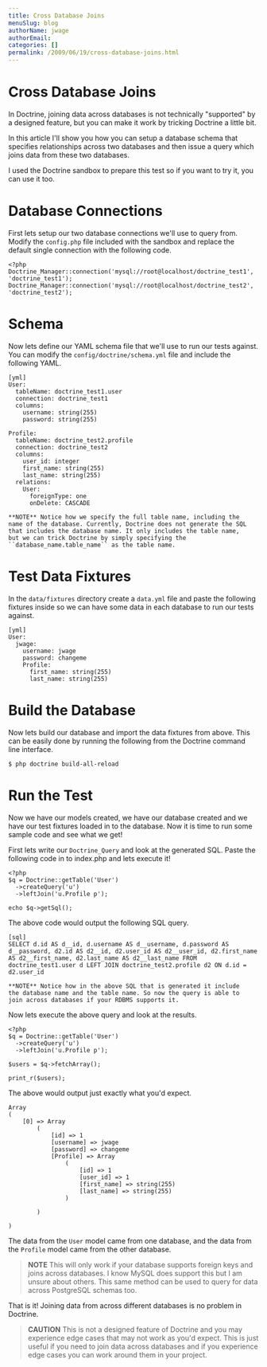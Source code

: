 ```yaml
---
title: Cross Database Joins
menuSlug: blog
authorName: jwage 
authorEmail: 
categories: []
permalink: /2009/06/19/cross-database-joins.html
---
```

Cross Database Joins
====================

In Doctrine, joining data across databases is not technically
"supported" by a designed feature, but you can make it work by tricking
Doctrine a little bit.

In this article I'll show you how you can setup a database schema that
specifies relationships across two databases and then issue a query
which joins data from these two databases.

I used the Doctrine sandbox to prepare this test so if you want to try
it, you can use it too.

Database Connections
====================

First lets setup our two database connections we'll use to query from.
Modify the `config.php` file included with the sandbox and replace the
default single connection with the following code.

~~~~ {.sourceCode .php}
<?php
Doctrine_Manager::connection('mysql://root@localhost/doctrine_test1', 'doctrine_test1');
Doctrine_Manager::connection('mysql://root@localhost/doctrine_test2', 'doctrine_test2');
~~~~

Schema
======

Now lets define our YAML schema file that we'll use to run our tests
against. You can modify the `config/doctrine/schema.yml` file and
include the following YAML.

    [yml]
    User:
      tableName: doctrine_test1.user
      connection: doctrine_test1
      columns:
        username: string(255)
        password: string(255)

    Profile:
      tableName: doctrine_test2.profile
      connection: doctrine_test2
      columns:
        user_id: integer
        first_name: string(255)
        last_name: string(255)
      relations:
        User:
          foreignType: one
          onDelete: CASCADE

    **NOTE** Notice how we specify the full table name, including the
    name of the database. Currently, Doctrine does not generate the SQL
    that includes the database name. It only includes the table name,
    but we can trick Doctrine by simply specifying the
    ``database_name.table_name`` as the table name.

Test Data Fixtures
==================

In the `data/fixtures` directory create a `data.yml` file and paste the
following fixtures inside so we can have some data in each database to
run our tests against.

    [yml]
    User:
      jwage:
        username: jwage
        password: changeme
        Profile:
          first_name: string(255)
          last_name: string(255)

Build the Database
==================

Now lets build our database and import the data fixtures from above.
This can be easily done by running the following from the Doctrine
command line interface.

    $ php doctrine build-all-reload

Run the Test
============

Now we have our models created, we have our database created and we have
our test fixtures loaded in to the database. Now it is time to run some
sample code and see what we get!

First lets write our `Doctrine_Query` and look at the generated SQL.
Paste the following code in to index.php and lets execute it!

~~~~ {.sourceCode .php}
<?php
$q = Doctrine::getTable('User')
  ->createQuery('u')
  ->leftJoin('u.Profile p');

echo $q->getSql();
~~~~

The above code would output the following SQL query.

    [sql]
    SELECT d.id AS d__id, d.username AS d__username, d.password AS d__password, d2.id AS d2__id, d2.user_id AS d2__user_id, d2.first_name AS d2__first_name, d2.last_name AS d2__last_name FROM doctrine_test1.user d LEFT JOIN doctrine_test2.profile d2 ON d.id = d2.user_id

    **NOTE** Notice how in the above SQL that is generated it include
    the database name and the table name. So now the query is able to
    join across databases if your RDBMS supports it.

Now lets execute the above query and look at the results.

~~~~ {.sourceCode .php}
<?php
$q = Doctrine::getTable('User')
  ->createQuery('u')
  ->leftJoin('u.Profile p');

$users = $q->fetchArray();

print_r($users);
~~~~

The above would output just exactly what you'd expect.

    Array
    (
        [0] => Array
            (
                [id] => 1
                [username] => jwage
                [password] => changeme
                [Profile] => Array
                    (
                        [id] => 1
                        [user_id] => 1
                        [first_name] => string(255)
                        [last_name] => string(255)
                    )

            )

    )

The data from the `User` model came from one database, and the data from
the `Profile` model came from the other database.

> **NOTE** This will only work if your database supports foreign keys
> and joins across databases. I know MySQL does support this but I am
> unsure about others. This same method can be used to query for data
> across PostgreSQL schemas too.

That is it! Joining data from across different databases is no problem
in Doctrine.

> **CAUTION** This is not a designed feature of Doctrine and you may
> experience edge cases that may not work as you'd expect. This is just
> useful if you need to join data across databases and if you experience
> edge cases you can work around them in your project.
